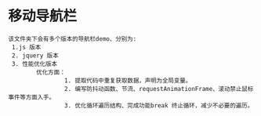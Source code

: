 # 移动导航栏
    该文件夹下会有多个版本的导航栏demo、分别为:
     1.js 版本
     2. jquery 版本
     3. 性能优化版本
            优化方面：
                    1. 提取代码中重复获取数据，声明为全局变量。
                    2. 编写防抖动函数、节流、requestAnimationFrame、滚动禁止鼠标事件等方面入手。
                    3. 优化循环遍历结构、完成功能break 终止循环，减少不必要的遍历。
